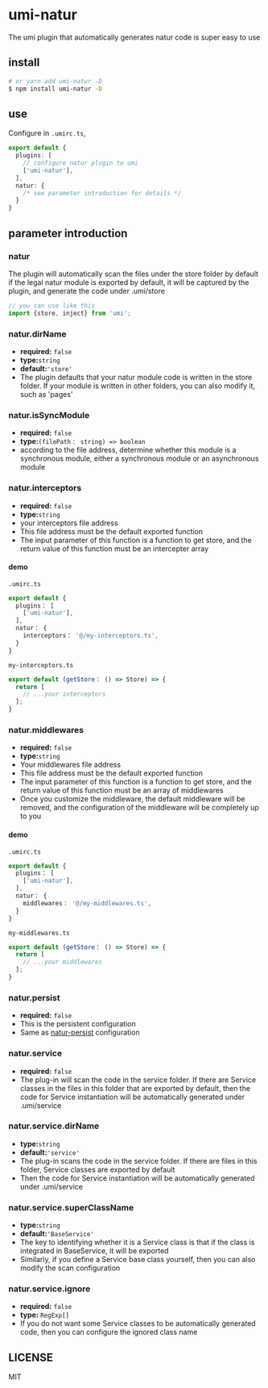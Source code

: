 # umi-natur

The umi plugin that automatically generates natur code is super easy to use

## install

```bash
# or yarn add umi-natur -D
$ npm install umi-natur -D
```

## use

Configure in `.umirc.ts`,

```ts
export default {
  plugins: [
    // configure natur plugin to umi
    ['umi-natur'],
  ],
  natur: {
    /* see parameter introduction for details */
  }
}
```

## parameter introduction

### natur

The plugin will automatically scan the files under the store folder by default
if the legal natur module is exported by default, it will be captured by the plugin,
and generate the code under .umi/store

```ts
// you can use like this
import {store, inject} from 'umi';
```

### natur.dirName

- **required:** `false`
- **type:**`string`
- **default:**`'store'`
- The plugin defaults that your natur module code is written in the store folder. If your module is written in other folders, you can also modify it, such as 'pages'


### natur.isSyncModule
- **required:** `false`
- **type:**`(filePath： string) => boolean`
- according to the file address, determine whether this module is a synchronous module, either a synchronous module or an asynchronous module


### natur.interceptors
- **required:** `false`
- **type:**`string`
- your interceptors file address
- This file address must be the default exported function
- The input parameter of this function is a function to get store, and the return value of this function must be an intercepter array


#### demo

`.umirc.ts`
```ts
export default {
  plugins： [
    ['umi-natur'],
  ],
  natur： {
    interceptors： '@/my-interceptors.ts',
  }
}
```

`my-interceptors.ts`
```ts
export default (getStore： () => Store) => {
  return [
    // ...your interceptors
  ];
}
```

### natur.middlewares
- **required:** `false`
- **type:**`string`
- Your middlewares file address
- This file address must be the default exported function
- The input parameter of this function is a function to get store, and the return value of this function must be an array of middlewares
- Once you customize the middleware, the default middleware will be removed, and the configuration of the middleware will be completely up to you



#### demo

`.umirc.ts`
```ts
export default {
  plugins： [
    ['umi-natur'],
  ],
  natur： {
    middlewares： '@/my-middlewares.ts',
  }
}
```

`my-middlewares.ts`
```ts
export default (getStore： () => Store) => {
  return [
    // ...your middlewares
  ];
}
```

### natur.persist

- **required:** `false`
- This is the persistent configuration
- Same as [natur-persist](/natur-persist) configuration

### natur.service

- **required:** `false`
- The plug-in will scan the code in the service folder. If there are Service classes in the files in this folder that are exported by default, then the code for Service instantiation will be automatically generated under .umi/service

### natur.service.dirName

- **type:**`string`
- **default:**`'service'`
- The plug-in scans the code in the service folder. If there are files in this folder, Service classes are exported by default
- Then the code for Service instantiation will be automatically generated under .umi/service

### natur.service.superClassName

- **type:**`string`
- **default:**`'BaseService'`
- The key to identifying whether it is a Service class is that if the class is integrated in BaseService, it will be exported
- Similarly, if you define a Service base class yourself, then you can also modify the scan configuration

### natur.service.ignore

- **required:** `false`
- **type:** `RegExp[]`
- If you do not want some Service classes to be automatically generated code, then you can configure the ignored class name


## LICENSE

MIT
